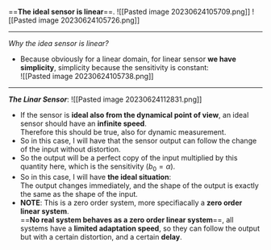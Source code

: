 ==**The ideal sensor is linear**==. 
![[Pasted image 20230624105709.png]]
![[Pasted image 20230624105726.png]]

***
*Why the idea sensor is linear?* 
- Because obviously for a linear domain, for linear sensor **we have simplicity**, simplicity because the sensitivity is constant:<br>![[Pasted image 20230624105738.png]]
---
***The Linar Sensor***:
![[Pasted image 20230624112831.png]]
- If the sensor is **ideal also from the dynamical point of view**, an ideal sensor should have an **infinite speed**.<br>Therefore this should be true, also for dynamic measurement. 
- So in this case, I will have that the sensor output can follow the change of the input without distortion.
- So the output will be a perfect copy of the input multiplied by this quantity here, which is the sensitivity ($b_0 = \alpha$).
- So in this case, I will have **the ideal situation**:<br>The output changes immediately, and the shape of the output is exactly the same as the shape of the input. 
- **NOTE**: This is a zero order system, more specifiacally a **zero order linear system**.<br>==**No real system behaves as a zero order linear system**==, all systems have a **limited adaptation speed**, so they can follow the output but with a certain distortion, and a certain **delay**. 